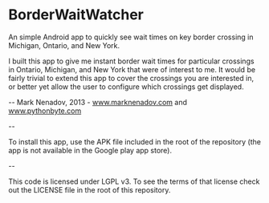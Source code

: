 BorderWaitWatcher
=================

An simple Android app to quickly see wait times on key border crossing in Michigan, Ontario, and New York.

I built this app to give me instant border wait times for particular crossings in Ontario, Michigan, and New York that
were of interest to me. It would be fairly trivial to extend this app to cover the crossings you are interested in,
or better yet allow the user to configure which crossings get displayed.

-- Mark Nenadov, 2013 - www.marknenadov.com and www.pythonbyte.com

--

To install this app, use the APK file included in the root of the repository (the app is not available in the Google
play app store).

--

This code is licensed under LGPL v3. To see the terms of that license check out the LICENSE file in the root of this
repository.
